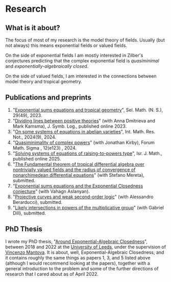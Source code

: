 
<html>
	
   
   	
<body>
<h1>Research</h1>
<h2>What is it about?</h2>
<p> The focus of most of my research is the model theory of fields. Usually (but not always) this means exponential fields or valued fields.</p>	
<p> On the side of exponential fields I am mostly interested in Zilber's conjectures predicting that the complex exponential field is <i>quasiminimal</i> and <i>exponentially-algebraically closed</i>. </p>
<p> On the side of valued fields, I am interested in the connections between model theory and tropical geometry. </p>

<h2> Publications and preprints </h2>
<ol>
	<li>"<a href="https://link.springer.com/article/10.1007/s00029-023-00853-y">Exponential sums equations and tropical geometry</a>", Sel. Math. (N. S.), 29(49), 2023.  </li>
	<li> "<a href="https://www.cambridge.org/core/journals/journal-of-symbolic-logic/article/dividing-lines-between-positive-theories/678AE82C98D6306E22F24DAE0A21F4F0">Dividing lines between positive theories</a>" (with Anna Dmitrieva and Mark Kamsma), J.  Symb. Log., published online 2023. </li>
	<li>"<a href="https://academic.oup.com/imrn/advance-article/doi/10.1093/imrn/rnad122/7198252?utm_source=authortollfreelink&utm_campaign=imrn&utm_medium=email&guestAccessKey=cc0e3a7b-		e7ff-4e5a-968b-df3a609f6e45">On some systems of equations in abelian varieties</a>", Int. Math. Res. Not., 2024(9), 2024. </li>	
	<li> "<a href="https://arxiv.org/abs/2304.06450">Quasiminimality of complex powers</a>" (with Jonathan Kirby), Forum Math. Sigma , 12(e123) , 2024. </li>
	<li> "<a href="https://link.springer.com/article/10.1007/s11856-025-2778-2">Solving systems of equations of raising-to-powers type</a>", Isr. J. Math., published online 2025. </li>
	<li> "<a href="https://arxiv.org/abs/2303.12124">The Fundamental theorem of tropical differential algebra over nontrivially valued fields and the radius of convergence of nonarchimedean differential equations</a>" (with Stefano Mereta), submitted.  </li>
	<li> "<a href="https://arxiv.org/abs/2409.12860">Exponential sums equations and the Exponential Closedness conjecture</a>" (with Vahagn Aslanyan).  </li>
	<li> "<a href="https://arxiv.org/abs/2503.10473">Projective curves and weak second-order logic</a>" (with Alessandro Berarducci), submitted.  </li>
	<li> "<a href="https://arxiv.org/abs/2506.07550">Likely intersections in powers of the multiplicative group</a>" (with Gabriel Dill), submitted. </li>
</ol>
</body>

<h2> PhD Thesis </h2>

<p>I wrote my PhD thesis, "<a href="https://etheses.whiterose.ac.uk/31077/">Around Exponential-Algebraic Closedness</a>", between 2018 and 2022 at the <a href="https://www.leeds.ac.uk/"> University of Leeds</a>, under the supervision of <a href="https://eps.leeds.ac.uk/maths/staff/4058/dr-vincenzo-l-mantova">Vincenzo Mantova</a>. It is about, well, Exponential-Algebraic Closedness, and it contains roughly the same things as papers 1, 3, and 5 listed above (although I would recommend looking at the papers), together with a general introduction to the problem and some of the further directions of research that I cared about as of April 2022.</p>
</html>
